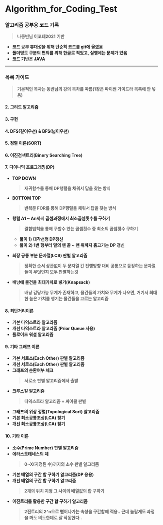 # Algorithm_for_Coding_Test



### <b>알고리즘 공부용 코드 기록
> 나동빈님 이코테2021 기반

* 코드 공부 휴대성을 위해 단순히 코드를 git에 올렸음
* 폴더명도 구분의 편의를 위해 한글로 적었고, 실행에는 문제가 있음
* 코드 기반은 JAVA
  

<hr>


### 목록 가이드
> 기본적인 목차는 동빈님의 강의 목차를 따름(1장은 파이썬 가이드라 목록에 안 넣음)
  

#### 2. 그리드 알고리즘
#### 3. 구현
#### 4. DFS(깊이우선) & BFS(넓이우선)
#### 5. 정렬 이론(SORT)
#### 6. 이진검색트리(Binery Searching Tree)
#### 7. 다이나믹 프로그래밍(DP)

* TOP DOWN
  > 재귀함수를 통해 DP행렬을 채워서 답을 찾는 방식 
* BOTTOM TOP  
  > 반복문 FOR를 통해 DP행렬을 채워서 답을 찾는 방식  
* 행렬 A1 ~ An까지 곱셈과정에서 최소곱셈횟수를 구하기
  > 결합법칙을 통해 구할수 있는 곱셈횟수 중 최소의 곱셈횟수 구하기
  * 풀이 1) 대각선형 DP갱신
  * 풀이 2) 1번 행부터 열의 맨 끝 ~ 맨 위까지 훍고가는 DP 갱신
  
* 최장 공통 부분 문자열(LCS) 판별 알고리즘 
  > 정확한 순서 상관없이 두 문자열 간 진행방향 대비 공통으로 등장하는 문자열들이 무엇인지 모두 판별하는것 
* 배낭에 물건을 최대가치로 넣기(Knapsack)
  > 배낭 감당가능 무게가 존재하고, 물건들의 가치와 무게가 나오면, 거기서 최대한 높은 가치를 챙기는 물건들을 고르는 알고리즘
  
#### 8. 최단거리이론

* 기본 다익스트라 알고리즘
* 개선 다익스트라 알고리즘 (Prior Queue 사용)
* 플로이드 워셜 알고리즘

#### 9. 기타 그래프 이론

* 기본 서로소(Each Other) 판별 알고리즘
* 개선 서로소(Each Other) 판별 알고리즘
* 그래프의 순환여부 체크
  >  서로소 판별 알고리즘에서 출발
* 크루스칼 알고리즘
  > 다익스트라 알고리즘 + 싸이클 판별
* 그래프의 위상 정렬(Topological Sort) 알고리즘
* 기본 최소공통조상(LCA) 찾기
* 개선 최소공통조상(LCA) 찾기

#### 10. 기타 이론

* 소수(Prime Number) 판별 알고리즘
* 에라스토테네스의 체
  > 0~X(지정된 수)까지의 소수 판별 알고리즘
* 기본 배열의 구간 합 구하기 알고리즘(DP 응용) 
* 개선 배열의 구간 합 구하기 알고리즘
  > 2개의 위치 지정 그 사이의 배열값의 합 구하기
* 이진트리를 활용한 구간 합 구하기 알고리즘
  > 2진트리의 2^n으로 뻗어나가는 속성을 구간합에 적용.. 근데 놀랍게도 과정을 봐도 의도한데로 잘 작동한다..

